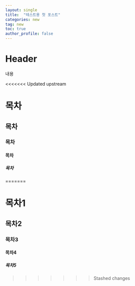 ```yaml
---
layout: single
title:  "테스트용 첫 포스트"
categories: new
tag: new
toc: true
author_profile: false
---
```


# Header

내용

<<<<<<< Updated upstream
# 목차

## 목차

### 목차

#### 목차

##### 목차
=======
# 목차1

## 목차2

### 목차3

#### 목차4

##### 목차5
>>>>>>> Stashed changes

